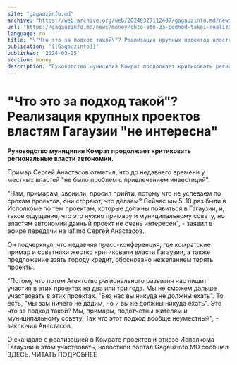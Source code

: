 ```yaml
---
site: "gagauzinfo.md"
archive: "https://web.archive.org/web/20240327112407/gagauzinfo.md/news/money/chto-eto-za-podhod-takoi-realizatsiya-krupnih-proektov-vlastyam-gagauzii-ne-interesna"
url: "https://gagauzinfo.md/news/money/chto-eto-za-podhod-takoi-realizatsiya-krupnih-proektov-vlastyam-gagauzii-ne-interesna"
language: ru
title: "\"Что это за подход такой\"? Реализация крупных проектов властям Гагаузии \"не интересна\""
publication: '[[Gagauzinfo]]'
published: '2024-03-25'
section: money
description: "Руководство муниципия Комрат продолжает критиковать региональные власти автономии."
---
```


# "Что это за подход такой"? Реализация крупных проектов властям Гагаузии "не интересна"

**Руководство муниципия Комрат продолжает критиковать региональные власти автономии.**

Примар Сергей Анастасов отметил, что до недавнего времени у местных властей "не было проблем с привлечением инвестиций".

"Нам, примарам, звонили, просил прийти, потому что не успеваем по срокам проектов, они сгорают, что делаем? Сейчас мы 5-10 раз были в Исполкоме по тем проектам, которые должны появиться в Гагаузии, и, такое ощущение, что это нужно примару и муниципальному совету, но властям автономии данный проект не очень интересен", - заявил в эфире передачи на laf.md Сергей Анастасов.

Он подчеркнул, что недавняя пресс-конференция, где комратские примар и советники жестко критиковали власти Гагаузии, а также предложение взять городу кредит, обосновано нежеланием терять проекты.

"Потому что потом Агентство регионального развития нас лишит участия в этих проектах на два или три года. Мы не сможем дальше участвовать в этих проектах. "Без нас вы никуда не должны ехать". То есть, "мы вам ничего не дадим, но и вы не должны никуда ехать". Это что за подход такой? Мы, примары, подотчетны жителям и муниципальному совету. Так что этот подход вообще неуместный", - заключил Анастасов.

О скандале с реализацией в Комрате проектов и отказе Исполкома Гагаузии в этом участвовать, новостной портал Gagauzinfo.MD сообщал ЗДЕСЬ. ЧИТАТЬ ПОДРОБНЕЕ